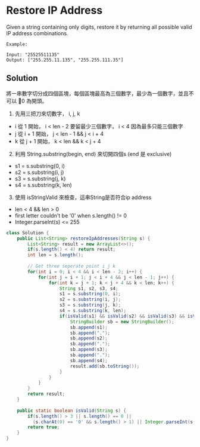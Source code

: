 # Restore IP Address
Given a string containing only digits, restore it by returning all possible valid IP address combinations.
```
Example:

Input: "25525511135"
Output: ["255.255.11.135", "255.255.111.35"]
```

## Solution
將一串數字切分成四個區塊，每個區塊最高為三個數字，最少為一個數字，並且不可以 0 為開頭。

1. 先用三把刀來切數字， i, j, k
- i 從 1 開始， i < len - 2 要留最少三個數字， i < 4 因為最多只能三個數字
- j 從 i + 1 開始， j < len - 1 && j < i + 4
- k 從 j + 1 開始， k < len && k < j + 4

2. 利用 String.substring(begin, end) 來切開四個s (end 是 exclusive)
- s1 = s.substring(0, i)
- s2 = s.substring(i, j)
- s3 = s.substring(j, k)
- s4 = s.substring(k, len)

3. 使用 isStringValid 來檢查，這串String是否符合ip address
- len < 4 && len > 0
- first letter couldn't be '0' when s.length() != 0
- Integer.parseInt(s) <= 255


```java
class Solution {
    public List<String> restoreIpAddresses(String s) {
        List<String> result = new ArrayList<>();
        if(s.length() < 4) return result;
        int len = s.length();
        
        // Get three seperate point i j k
        for(int i = 0; i < 4 && i < len - 2; i++) {
            for(int j = i + 1; j < i + 4 && j < len - 1; j++) {
                for(int k = j + 1; k < j + 4 && k < len; k++) {
                    String s1, s2, s3, s4;
                    s1 = s.substring(0, i);
                    s2 = s.substring(i, j);
                    s3 = s.substring(j, k);
                    s4 = s.substring(k, len);
                    if(isValid(s1) && isValid(s2) && isValid(s3) && isValid(s4)) {
                        StringBuilder sb = new StringBuilder();
                        sb.append(s1);
                        sb.append(".");
                        sb.append(s2);
                        sb.append(".");
                        sb.append(s3);
                        sb.append(".");
                        sb.append(s4);
                        result.add(sb.toString());
                    }
                }
            }
        }
        return result;
    }
    
    public static boolean isValid(String s) {
        if(s.length() > 3 || s.length() == 0 ||
          (s.charAt(0) == '0' && s.length() > 1) || Integer.parseInt(s) > 255) return false;
        return true;
    }
}
```